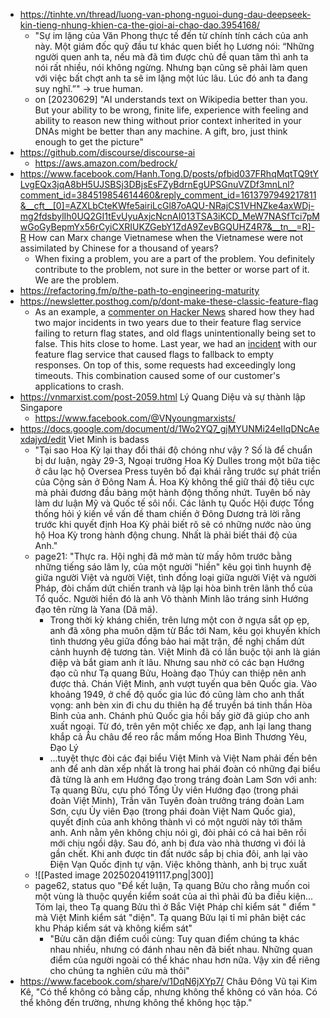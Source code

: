 - https://tinhte.vn/thread/luong-van-phong-nguoi-dung-dau-deepseek-kin-tieng-nhung-khien-ca-the-gioi-ai-chao-dao.3954168/
	- "Sự im lặng của Văn Phong thực tế đến từ chính tính cách của anh này. Một giám đốc quỹ đầu tư khác quen biết họ Lương nói: “Những người quen anh ta, nếu mà đã tìm được chủ đề quan tâm thì anh ta nói rất nhiều, nói không ngừng. Nhưng bạn cũng sẽ phải làm quen với việc bất chợt anh ta sẽ im lặng một lúc lâu. Lúc đó anh ta đang suy nghĩ.”" -> true human.
	- on [20230629] "AI understands text on Wikipedia better than you. But your ability to be wrong, finite life, experience with feeling and ability to reason new thing without prior context inherited in your DNAs might be better than any machine. A gift, bro, just think enough to get the picture"
- https://github.com/discourse/discourse-ai
	- https://aws.amazon.com/bedrock/
- https://www.facebook.com/Hanh.Tong.D/posts/pfbid037FRhqMqtTQ9tYLvgEQx3jqA8bH5UJSBSj3DBjsEsFZyBdrnEgUPSGnuVZDf3mnLnl?comment_id=384519854614460&reply_comment_id=1613797949217811&__cft__[0]=AZXLbCteKWfe5airiLcGl87oAQU-NRajCS1VHNZke4axWDj-mg2fdsbylIh0UQ2GI1tEvUyuAxjcNcnAI013TSA3iKCD_MeW7NASfTci7pMwGoGyBepmYx56rCyiCXRIUKZGebY1ZdA9ZevBGQUHZ4R7&__tn__=R]-R How can Marx change Vietnamese when the Vietnamese were not assimilated by Chinese for a thousand of years?
	- When fixing a problem, you are a part of the problem. You definitely contribute to the problem, not sure in the better or worse part of it. We are the problem.
- https://refactoring.fm/p/the-path-to-engineering-maturity
- https://newsletter.posthog.com/p/dont-make-these-classic-feature-flag
	- As an example, a [commenter on Hacker News](https://news.ycombinator.com/item?id=24550442) shared how they had two major incidents in two years due to their feature flag service failing to return flag states, and old flags unintentionally being set to false. This hits close to home. Last year, we had an [incident](https://github.com/PostHog/post-mortems/blob/main/investigations/2024-02-28-decide%20is%20down.md) with our feature flag service that caused flags to fallback to empty responses. On top of this, some requests had exceedingly long timeouts. This combination caused some of our customer's applications to crash.
- https://vnmarxist.com/post-2059.html Lý Quang Diệu và sự thành lập Singapore
	- https://www.facebook.com/@VNyoungmarxists/
- https://docs.google.com/document/d/1Wo2YQ7_gjMYUNMi24eIIqDNcAexdajyd/edit Viet Minh is badass
	- "Tại sao Hoa Kỳ lại thay đổi thái độ chóng như vậy ? Số là để chuẩn bị dư luận, ngày 29-3, Ngoại trưởng Hoa Kỳ Dulles trong một bữa tiệc ở câu lạc hộ Oversea Press tuyên bố đại khái rằng trước sự phát triển của Cộng sản ở Đông Nam Á. Hoa Kỳ không thể giữ thái độ tiêu cực mà phải đương đầu bảng một hành động thống nhứt. Tuyên bố này làm dư luận Mỹ và Quốc tế sôi nổi. Các lãnh tụ Quốc Hội được Tổng thống hỏi ý kiến về vấn đề tham chiến ở Đông Dương trả lời rằng trước khi quyết định Hoa Kỳ phải biết rõ sẽ có những nước nào ủng hộ Hoa Kỳ trong hành động chung. Nhất là phải biết thái độ của Anh."
	- page21: "Thực ra. Hội nghị đã mở màn từ mấy hôm trước bằng những tiếng sáo lâm ly, của một người "hiền" kêu gọi tình huynh đệ giữa người Việt và người Việt, tình đồng loại giữa người Việt và người Pháp, đòi chấm dứt chiến tranh và lập lại hòa bình trên lãnh thổ của Tổ quốc. Người hiền đó là anh Võ thành Minh lão tráng sinh Hướng đạo tên rừng là Yana (Dã mã).
		- Trong thời kỳ kháng chiến, trên lưng một con ở ngựa sắt ọp ẹp, anh đã xông pha muôn dặm từ Bắc tới Nam, kêu gọi khuyến khích tình thương yêu giữa đồng bảo hai mặt trận, đề nghị chấm dứt cảnh huynh đệ tương tàn. Việt Minh đã có lần buộc tội anh là gián điệp và bắt giam anh ít lâu. Nhưng sau nhờ có các bạn Hướng đạo cũ như Tạ quang Bửu, Hoàng đạo Thúy can thiệp nên anh được thả. Chán Việt Minh, anh vượt tuyến qua bên Quốc gia. Vào khoảng 1949, ở chế độ quốc gia lúc đó cũng làm cho anh thất vọng: anh bèn xin đi chu du thiên hạ để truyền bá tinh thần Hòa Bình của anh. Chánh phủ Quốc gia hồi bấy giờ đã giúp cho anh xuất ngoại. Từ đó, trên yên một chiếc xe đạp, anh lại lang thang khắp cả Âu châu để reo rắc mầm mống Hoa Bình Thương Yêu, Đạo Lý
		- ...tuyệt thực đòi các đại biểu Việt Minh và Việt Nam phải đến bên anh để anh dàn xếp nhất là trong hai phái đoàn có những đại biểu đã từng là anh em Hướng đạo trong tráng đoàn Lam Sơn với anh: Tạ quang Bửu, cựu phó Tổng Ủy viên Hướng đạo (trong phái đoàn Việt Minh), Trần văn Tuyên đoàn trưởng tráng đoàn Lam Sơn, cựu Ủy viên Đạo (trong phái đoàn Việt Nam Quốc gia), quyết định của anh không thành vì có một người này tới thăm anh. Anh nằm yên không chịu nói gì, đòi phải có cả hai bên rồi mới chịu ngồi dậy. Sau đó, anh bị đưa vào nhà thương vì đói lả gần chết. Khi anh được tin đất nước sắp bị chia đôi, anh lại vào Điện Vạn Quốc định tự vận. Việc không thành, anh bị trục xuất
	- ![[Pasted image 20250204191117.png|300]]
	- page62, status quo "Để kết luận, Tạ quang Bửu cho rằng muốn coi một vùng là thuộc quyền kiểm soát của ai thì phải đủ ba điều kiện... Tóm lại, theo Tạ quang Bửu thì ở Bắc Việt Pháp chỉ kiểm sát " điểm " mà Việt Minh kiểm sát "diện". Tạ quang Bửu lại tỉ mỉ phân biệt các khu Pháp kiểm sát và không kiểm sát"
		- "Bửu căn dặn điểm cuối cùng: Tuy quan điểm chúng ta khác nhau nhiều, nhưng có đánh nhau nên đã biết nhau. Những quan điểm của người ngoài có thể khác nhau hơn nữa. Vậy xin để riêng cho chúng ta nghiên cứu mà thôi"
- https://www.facebook.com/share/v/1DqN6jXYp7/ Châu Đông Vũ tại Kim Kê, "Có thể không có bằng cấp, nhưng không thể không có văn hóa. Có thể không đến trường, nhưng không thể không học tập."